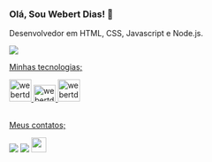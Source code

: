 ### Olá, Sou Webert Dias! 👋

 <p>Desenvolvedor em HTML, CSS, Javascript e Node.js.
    </p>
    <div>
        <a href="https://github.com/webertdias">
        <img heigth="180em" src="https://github-readme-stats.vercel.app/api?username=webertdias&show_icons=true&theme=dark#gh-dark-mode-only https://github.com/webertdias/github-readme-stats#gh-dark-mode-only"/>
    </div>        
    <p>
        Minhas tecnologias;
    </p>
    <div style="display: inline_block;">
        <img aling="center" alt="webertdias-HTML" height="40" width="40" src="https://cdn.jsdelivr.net/gh/devicons/devicon/icons/html5/html5-original-wordmark.svg" />
        <img aling="center" alt="webertdias-JS" height="30" width="40" src="https://cdn.jsdelivr.net/gh/devicons/devicon/icons/javascript/javascript-original.svg" />
        <img aling="center" alt="webertdias-CSS" heigth="30" width="40" src="https://cdn.jsdelivr.net/gh/devicons/devicon/icons/css3/css3-original-wordmark.svg" />
    </div><br>   
    <p>
        Meus contatos;
    </p>
    <div> 
        <a href="mailto:wdwebert@gmail.com"><img heigth="100em" src="https://img.shields.io/badge/Gmail-D14836?style=for-the-badge&logo=gmail&logoColor=white"></a>
        <a href="https://github.com/webertdias" target="_parent"><img heigth="100em" src="https://img.shields.io/badge/GitHub-100000?style=for-the-badge&logo=github&logoColor=white" target="_parent"></a>
        <a href="https://www.linkedin.com/in/webert-dias-13989b73/" target="_blank" ><img height="27em" src="https://img.shields.io/badge/LinkedIn-0077B5?style=for-the-badge&logo=linkedin&logoColor=white" target="_blank"></a>
    </div>

